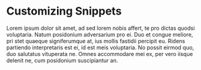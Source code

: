 # Customizing Snippets

Lorem ipsum dolor sit amet, ad sed lorem nobis affert, te pro dictas quodsi voluptaria. Natum posidonium adversarium pro ei. Duo et congue meliore, pri stet quaeque signiferumque at, ius mollis fastidii percipit eu. Ridens partiendo interpretaris est ei, id est meis voluptaria. No possit eirmod quo, duo salutatus vituperata ne. Omnes accommodare mei ex, per vero iisque delenit ne, cum posidonium suscipiantur an.
